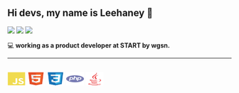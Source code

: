 ## Hi devs, my name is Leehaney 👋

<div>
  <a href="https://github.com/LeehaneySoares"><img src="https://img.shields.io/static/v1?label=Overview&message=Leehaney Soares&color=f8efd4&style=for-the-badge&logo=GitHub"></a>
  <a href = "mailto:leehaney.soares@gmail.com"><img src="https://img.shields.io/badge/-Gmail-%23333?style=for-the-badge&logo=gmail&logoColor=white" target="_blank"></a>
  <a href="https://www.linkedin.com/in/leehaney-soares-7bb18b149/" target="_blank"><img src="https://img.shields.io/badge/-LinkedIn-%230077B5?style=for-the-badge&logo=linkedin&logoColor=white" target="_blank"></a> 
</div>

<p>

💻 **working as a product developer at START by wgsn.**<br/>

</p>
<hr>
<div style="display: inline_block"><br>
  <img align="center" alt="Leehaney-Js" height="30" width="40" src="https://raw.githubusercontent.com/devicons/devicon/master/icons/javascript/javascript-plain.svg">
  <img align="center" alt="Leehaney-HTML" height="30" width="40" src="https://raw.githubusercontent.com/devicons/devicon/master/icons/html5/html5-original.svg">
  <img align="center" alt="Leehaney-CSS" height="30" width="40" src="https://raw.githubusercontent.com/devicons/devicon/master/icons/css3/css3-original.svg">
  <img align="center" alt="Leehaney-PHP" height="30" width="40" src="https://raw.githubusercontent.com/devicons/devicon/master/icons/php/php-plain.svg">
  <img align="center" alt="Leehaney-JAVA" height="30" width="40" src="https://raw.githubusercontent.com/devicons/devicon/master/icons/java/java-plain.svg">
</div>
